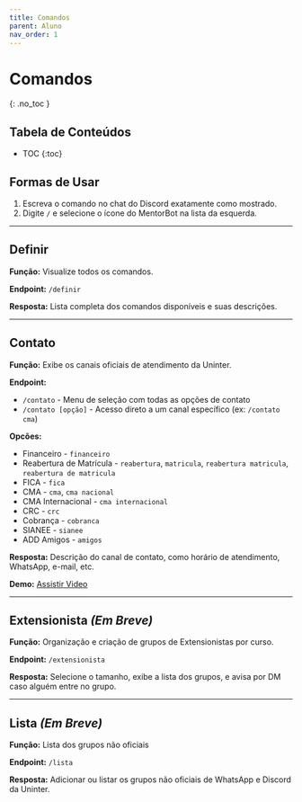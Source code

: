 ```yaml
---
title: Comandos
parent: Aluno
nav_order: 1
---
```


# Comandos
{: .no_toc }

## Tabela de Conteúdos
- TOC
{:toc}

## Formas de Usar

1. Escreva o comando no chat do Discord exatamente como mostrado.
2. Digite `/` e selecione o ícone do MentorBot na lista da esquerda.

---

## Definir

**Função:** Visualize todos os comandos.

**Endpoint:** `/definir`

**Resposta:** Lista completa dos comandos disponíveis e suas descrições.

---

## Contato

**Função:** Exibe os canais oficiais de atendimento da Uninter.

**Endpoint:**
- `/contato` - Menu de seleção com todas as opções de contato
- `/contato [opção]` - Acesso direto a um canal específico (ex: `/contato cma`)

**Opcões:**
- Financeiro - `financeiro`
- Reabertura de Matrícula - `reabertura`, `matricula`, `reabertura matricula`, `reabertura de matricula`
- FICA - `fica`
- CMA - `cma`, `cma nacional`
- CMA Internacional - `cma internacional`
- CRC - `crc`
- Cobrança - `cobranca`
- SIANEE - `sianee`
- ADD Amigos - `amigos`

**Resposta:** Descrição do canal de contato, como horário de atendimento, WhatsApp, e-mail, etc.

**Demo:** [Assistir Video](https://github.com/user-attachments/assets/70d8efed-b3ec-47ca-9440-12eb54e056eb)

---

## Extensionista _(Em Breve)_

**Função:** Organização e criação de grupos de Extensionistas por curso.

**Endpoint:** `/extensionista`

**Resposta:** Selecione o tamanho, exibe a lista dos grupos, e avisa por DM caso alguém entre no grupo.

---

## Lista _(Em Breve)_

**Função:** Lista dos grupos não oficiais

**Endpoint:** `/lista`

**Resposta:** Adicionar ou listar os grupos não oficiais de WhatsApp e Discord da Uninter.
